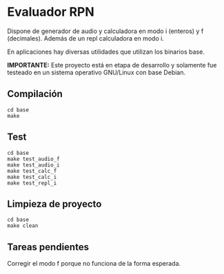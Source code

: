 # Evaluador RPN

Dispone de generador de audio y calculadora en modo i (enteros) y f (decimales). Además de un repl calculadora en modo i.

En aplicaciones hay diversas utilidades que utilizan los binarios base.

**IMPORTANTE:** Este proyecto está en etapa de desarrollo y solamente fue testeado en un sistema operativo GNU/Linux con base Debian.

## Compilación

    cd base
    make

## Test

    cd base
    make test_audio_f
    make test_audio_i
    make test_calc_f
    make test_calc_i
    make test_repl_i

## Limpieza de proyecto

    cd base
    make clean


## Tareas pendientes

Corregir el modo f porque no funciona de la forma esperada.
